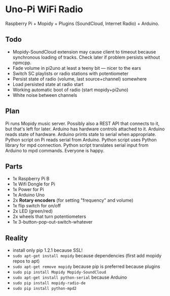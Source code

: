 # Uno-Pi WiFi Radio

Raspberry Pi + Mopidy + Plugins (SoundCloud, Internet Radio) + Arduino.

## Todo

* Mopidy-SoundCloud extension may cause client to timeout because synchronous loading of tracks. Check later if problem persists without npmcpp.
* Fade volume in pi2uno at least a teeny bit — nicer to the ears
* Switch SC playlists or radio stations with potentiometer
* Persist state of radio (volume, last source+channel) somewhere
* Load persisted state at radio start
* Working automatic boot of radio (start mopidy+pi2uno)
* White noise between channels

## Plan

Pi runs Mopidy music server. Possibly also a REST API that connects to it, but that's left for later. Arduino has hardware controls attached to it. Arduino reads state of hardware. Arduino prints state to serial when appropriate. Python script on Pi reads serial from Arduino. Python script uses Python library for mpd connection. Python script translates serial input from Arduino to mpd commands. Everyone is happy.

## Parts

* 1x Raspberry Pi B
* 1x Wifi Dongle for Pi
* 1x Power for Pi
* 1x Arduino Uno
* 2x **Rotary encoders** (for setting "frequency" and volume)
* 1x flip switch for on/off
* 2x LED (green/red)
* 2x wheels that turn potentiometers
* 1x 3-button-pop-out-switch-whatever 

## Reality

* install only pip 1.2.1 because SSL!
* ``sudo apt-get install mopidy`` because dependencies (first add mopidy repos to apt)
* ``sudo apt-get remove mopidy`` because pip is preferred because plugins
* ``sudo pip install Mopidy Mopidy-SoundCloud``
* ``sudo apt-get install python-serial`` because Arduino
* ``sudo pip install mopidy-radio-de``
* ``sudo pip install python-mpd2``